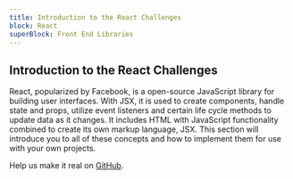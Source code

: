 ```yaml
---
title: Introduction to the React Challenges
block: React
superBlock: Front End Libraries
---
```

## Introduction to the React Challenges

React, popularized by Facebook, is a open-source JavaScript library for building user interfaces. With JSX, it is used to create components, handle state and props, utilize event listeners and certain life cycle methods to update data as it changes. It includes HTML with JavaScript functionality combined to create its own markup language, JSX. This section will introduce you to all of these concepts and how to implement them for use with your own projects.

Help us make it real on [GitHub](https://github.com/freeCodeCamp/learn/tree/master/src/introductions).
